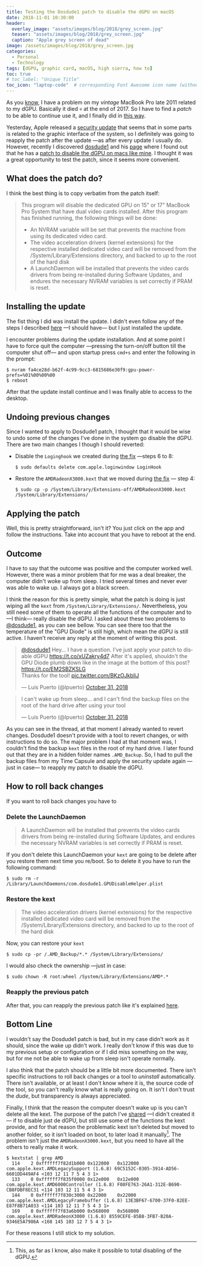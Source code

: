 ```yaml
---
title: Testing the Dosdude1 patch to disable the dGPU on macOS
date: 2018-11-01 10:30:00
header: 
  overlay_image: "assets/images/blog/2018/grey_screen.jpg"
  teaser: "assets/images/blog/2018/grey_screen.jpg"
  caption: "Apple grey screen of dead"
image: /assets/images/blog/2018/grey_screen.jpg
categories: 
  - Personal
  - Technology
tags: [dGPU, graphic card, macOS, high sierra, how to]
toc: true
# toc_label: "Unique Title"
toc_icon: "laptop-code"  # corresponding Font Awesome icon name (without fa prefix)
---
```


As you [know](/blog/2017/12/05/my-macbook-pro-late-2011s-discrete-graphics-card-said-ciao-again/), I have a problem on my *vintage* MacBook Pro late 2011 related to my dGPU. Basically it died :skull: at the end of 2017. So I have to find a *patch* to be able to continue use it, and I finally did in [this way](/blog/2017/12/11/disconnecting-the-dgpu-in-a-late-2011-macbook-pro-third-way/). 

Yesterday, Apple released a [security update](https://support.apple.com/en-us/HT209193) that seems that in some parts is related to the graphic interface of the system, so I definitely was going to reapply the patch after the update —as after every update I usually do. However, recently I discovered [dosdude1](https://twitter.com/dosdude1?lang=en) and his [page](http://dosdude1.com) where I found out that he has a [patch to disable the dGPU on macs like mine](http://dosdude1.com/gpudisable/). I thought it was a great opportunity to test the patch, since it seems more convenient. 

## What does the patch do? 

I think the best thing is to copy verbatim from the patch itself: 

> This program will disable the dedicated GPU on 15" or 17" MacBook Pro System that have dual video cards installed. After this program has finished running, the following things will be done: 
>
> - An NVRAM variable will be set that prevents the machine from using its dedicated video card. 
> - The video acceleration drivers (kernel extensions) for the respective installed dedicated video card will be removed from the /System/Library/Extensions directory, and backed to up to the root of the hard disk
> - A LaunchDaemon will be installed that prevents the video cards drivers from being re-installed during Software Updates, and endures the necessary NVRAM variables is set correctly if PRAM is reset. 

## Installing the update

The fist thing I did was install the update. I didn't even follow any of the steps I described [here](/blog/2017/12/11/disconnecting-the-dgpu-in-a-late-2011-macbook-pro-third-way/#in-case-you-have-to-update) —I should have— but I just installed the update. 

I encounter problems during the update installation. And at some point I have to force quit the computer —pressing the turn-on/off button till the computer shut off— and upon startup press `cmd+s` and enter the following in the prompt: 

```shell
$ nvram fa4ce28d-b62f-4c99-9cc3-6815686e30f9:gpu-power-prefs=%01%00%00%00
$ reboot
```

After that the update install continue and I was finally able to access to the desktop. 

## Undoing previous changes

Since I wanted to apply to Dosdude1 patch, I thought that it would be wise to undo some of the changes I've done in the system go disable the dGPU. There are two main changes I though I should reverted: 

- Disable the `Loginghook` we created during [the fix](/blog/2017/12/11/disconnecting-the-dgpu-in-a-late-2011-macbook-pro-third-way/#the-fix) —steps 6 to 8: 
  ```shell
  $ sudo defaults delete com.apple.loginwindow LoginHook
  ```
- Restore the `AMDRadeonX3000.kext` that we moved during [the fix](/blog/2017/12/11/disconnecting-the-dgpu-in-a-late-2011-macbook-pro-third-way/#the-fix) — step 4:  
  ```shell
  $ sudo cp -p /System/Library/Extensions-off/AMDRadeonX3000.kext /System/Library/Extensions/
  ```

## Applying the patch

Well, this is pretty straightforward, isn't it? You just click on the app and follow the instructions. Take into account that you have to reboot at the end. 

## Outcome

I have to say that the outcome was positive and the computer worked well. However, there was a minor problem that for me was a deal breaker, the computer didn't woke up from sleep. I tried several times and never ever was able to wake up. I always got a black screen. 

I think the reason for this is pretty simple, what the patch is doing is just wiping all the `kext` from `/System/Library/Extensions/`. Nevertheless, you still need some of them to operate all the functions of the computer and to —I think— really disable the dGPU. I asked about these two problems to [@dosdude1](https://twitter.com/dosdude1), as you can see bellow. You can see there too that the temperature of the "GPU Diode" is still high, which mean the dGPU is still active. I haven't receive any reply at the moment of writing this post. 

<blockquote class="twitter-tweet tw-align-center" data-lang="en"><p lang="en" dir="ltr"><a href="https://twitter.com/dosdude1?ref_src=twsrc%5Etfw">@dosdude1</a> Hey... I have a question. I&#39;ve just apply your patch to disable dGPU <a href="https://t.co/xUZakry4d7">https://t.co/xUZakry4d7</a> After it&#39;s applied, shouldn&#39;t the GPU Diode plumb down like in the image at the bottom of this post? <a href="https://t.co/EM2SBZKSLG">https://t.co/EM2SBZKSLG</a> <br>Thanks for the tool! <a href="https://t.co/BKzOJkbliJ">pic.twitter.com/BKzOJkbliJ</a></p>&mdash; Luis Puerto (@lpuerto) <a href="https://twitter.com/lpuerto/status/1057569368014495751?ref_src=twsrc%5Etfw">October 31, 2018</a></blockquote><script async src="https://platform.twitter.com/widgets.js" charset="utf-8"></script>
<blockquote class="twitter-tweet tw-align-center" data-lang="en"><p lang="en" dir="ltr">I can&#39;t wake up from sleep... and I can&#39;t find the backup files on the root of the hard drive after using your tool</p>&mdash; Luis Puerto (@lpuerto) <a href="https://twitter.com/lpuerto/status/1057601068283166720?ref_src=twsrc%5Etfw">October 31, 2018</a></blockquote><script async src="https://platform.twitter.com/widgets.js" charset="utf-8"></script> 

As you can see in the thread, at that moment I already wanted to revert changes. Dosdude1 doesn't provide with a tool to revert changes, or with instructions to do so. The major problem I had at that moment was, I couldn't find the backup `kext` files in the root of my hard drive. I later found out that they are in a hidden folder names `.AMD_Backup`. So, I had to pull the backup files from my Time Capsule and apply the security update again —just in case— to reapply my patch to disable the dGPU. 

## How to roll back changes

If you want to roll back changes you have to

### Delete the LaunchDaemon

> A LaunchDaemon will be installed that prevents the video cards drivers from being re-installed during Software Updates, and endures the necessary NVRAM variables is set correctly if PRAM is reset. 

If you don't delete this LaunchDaemon your `kext` are going to be delete after you restore them next time you re/boot. So to delete it you have to run the following command: 

```shell
$ sudo rm -r /Library/LaunchDaemons/com.dosdude1.GPUDisableHelper.plist
```

### Restore the kext

> The video acceleration drivers (kernel extensions) for the respective installed dedicated video card will be removed from the /System/Library/Extensions directory, and backed to up to the root of the hard disk

Now, you can restore your `kext`

```shell
$ sudo cp -pr /.AMD_Backup/*.* /System/Library/Extensions/
```

I would also check the ownership —just in case:  

```shell
$ sudo chown -R root:wheel /System/Library/Extensions/AMD*.*
```

### Reapply the previous patch

After that, you can reapply the previous patch like it's explained [here](/blog/2017/12/11/disconnecting-the-dgpu-in-a-late-2011-macbook-pro-third-way/). 

## Bottom Line

I wouldn't say the Dosdude1 patch is bad, but in my case didn't work as it should, since the wake up didn't work. I really don't know if this was due to my previous setup or configuration or if I did miss something on the way, but for me not be able to wake up from sleep isn't operate normally. 

I also think that the patch should be a little bit more documented. There isn't specific instructions to roll back changes or a tool to *uninstall* automatically. There isn't available, or at least I don't know where it is, the source code of the tool, so you can't really know what is really going on. It isn't I don't trust the *dude*, but transparency is always appreciated. 

Finally, I think that the reason the computer doesn't wake up is you can't delete all the kext. The purpose of the patch I've [shared](/blog/2017/12/11/disconnecting-the-dgpu-in-a-late-2011-macbook-pro-third-way/) —I didn't created it— if to disable just de dGPU, but still use some of the functions the  kext provide, and for that reason the problematic kext isn't deleted but moved to another folder, so it isn't loaded on boot, to later load it manually[^1]. The problem isn't just the `AMDRadeonX3000.kext`, but you need to have all the others to really make it work. 

```shell
$ kextstat | grep AMD
  114    2 0xffffff7f82d1b000 0x122000   0x122000   com.apple.kext.AMDLegacySupport (1.6.8) 69C5152C-0305-3914-AD56-6601DD449AF4 <103 12 11 7 5 4 3 1>
  133    0 0xffffff7f835f0000 0x12e000   0x12e000   com.apple.kext.AMD6000Controller (1.6.8) F08FE763-26A1-312E-B690-CB8FDBF8EC31 <114 103 12 11 5 4 3 1>
  144    0 0xffffff7f830c3000 0x22000    0x22000    com.apple.kext.AMDLegacyFramebuffer (1.6.8) 13E3BF67-6700-37F0-82EE-E87F8B71A033 <114 103 12 11 7 5 4 3 1>
  169    0 0xffffff7f83a6b000 0x568000   0x568000   com.apple.kext.AMDRadeonX3000 (1.6.8) 8559CEFE-85B8-3FB7-B20A-9346E5A7986A <168 145 103 12 7 5 4 3 1>
```

For these reasons I still stick to my solution. 



[^1]: This, as far as I know, also make it possible to total disabling of the dGPU. 

